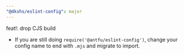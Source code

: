```yaml
---
"@dkshs/eslint-config": major
---
```


feat!: drop CJS build

- If you are still doing `require('@antfu/eslint-config')`, change your config name to end with `.mjs` and migrate to import.
